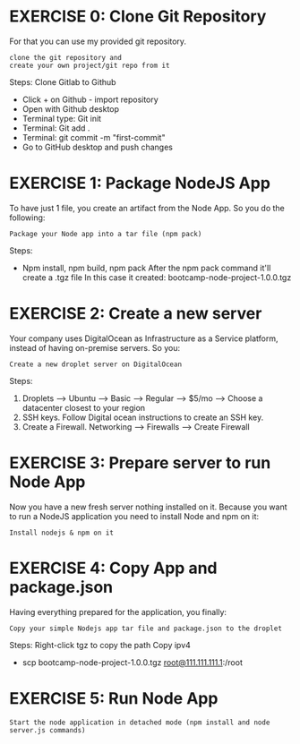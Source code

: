 # EXERCISE 0: Clone Git Repository

For that you can use my provided git repository.

    clone the git repository and
    create your own project/git repo from it

Steps: Clone Gitlab to Github
- Click + on Github - import repository
- Open with Github desktop
- Terminal type: Git init
- Terminal: Git add .
- Terminal: git commit -m "first-commit"
- Go to GitHub desktop and push changes

# EXERCISE 1: Package NodeJS App

To have just 1 file, you create an artifact from the Node App. So you do the following:

    Package your Node app into a tar file (npm pack)

Steps:
- Npm install, npm build, npm pack
After the npm pack command it'll create a .tgz file
In this case it created: bootcamp-node-project-1.0.0.tgz

# EXERCISE 2: Create a new server

Your company uses DigitalOcean as Infrastructure as a Service platform, instead of having on-premise servers. So you:

    Create a new droplet server on DigitalOcean

Steps:
1. Droplets --> Ubuntu --> Basic --> Regular --> $5/mo --> Choose a datacenter closest to your region
2. SSH keys. Follow Digital ocean instructions to create an SSH key.
3. Create a Firewall. Networking --> Firewalls --> Create Firewall

# EXERCISE 3: Prepare server to run Node App

Now you have a new fresh server nothing installed on it. Because you want to run a NodeJS application you need to install Node and npm on it:

    Install nodejs & npm on it


# EXERCISE 4: Copy App and package.json

Having everything prepared for the application, you finally:

    Copy your simple Nodejs app tar file and package.json to the droplet

Steps: 
Right-click tgz to copy the path 
Copy ipv4
-  scp bootcamp-node-project-1.0.0.tgz root@111.111.111.1:/root


# EXERCISE 5: Run Node App

    Start the node application in detached mode (npm install and node server.js commands)
    
